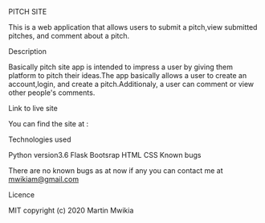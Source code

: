 PITCH SITE

This is a web application that allows users to submit a pitch,view submitted pitches, and comment about a pitch.

Description

Basically pitch site app is intended to impress a user by giving them platform to pitch their ideas.The app basically allows a user to create an account,login, and create a pitch.Additionaly, a user can comment or view other people's comments.

Link to live site

You can find the site at :


Technologies used

Python version3.6
Flask
Bootsrap
HTML
CSS
Known bugs

There are no known bugs as at now if any you can contact me at mwikiam@gmail.com

Licence

MIT copyright (c) 2020 Martin Mwikia